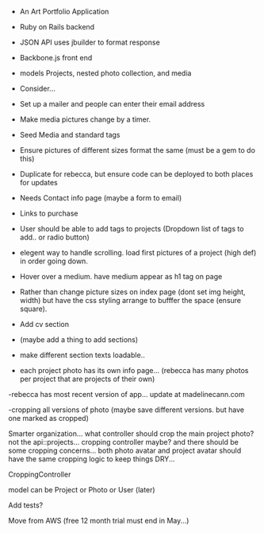 * An Art Portfolio Application

* Ruby on Rails backend
- JSON API uses jbuilder to format response

* Backbone.js front end
- models Projects, nested photo collection, and media

* Consider...
- Set up a mailer and people can enter their email address
- Make media pictures change by a timer.
- Seed Media and standard tags
- Ensure pictures of different sizes format the same (must be a gem to do this)
- Duplicate for rebecca, but ensure code can be deployed to both places for updates
- Needs Contact info page (maybe a form to email)
- Links to purchase

- User should be able to add tags to projects (Dropdown list of tags to add.. or radio button)
- elegent way to handle scrolling. load first pictures of a project (high def) in order going down.

- Hover over a medium. have medium appear as h1 tag on page

- Rather than change picture sizes on index page (dont set img height, width) but have the css styling arrange to bufffer the space (ensure square).

- Add cv section
- (maybe add a thing to add sections)
- make different section texts loadable..
- each project photo has its own info page... (rebecca has many photos per project that are projects of their own)

-rebecca has most recent version of app... update at madelinecann.com

-cropping all versions of photo (maybe save different versions. but have one marked as cropped)

Smarter organization... what controller should crop the main project photo? not the api::projects... cropping controller maybe? and there should be some cropping concerns...
both photo avatar and project avatar should have the same cropping logic to keep things DRY...

CroppingController

model can be Project or Photo or User (later)


Add tests?

Move from AWS (free 12 month trial must end in May...)
